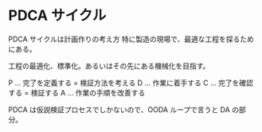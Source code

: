 # PDCA サイクル

PDCA サイクルは計画作りの考え方
特に製造の現場で、最適な工程を探るためにある。

工程の最適化、標準化。あるいはその先にある機械化を目指す。

P ... 完了を定義する = 検証方法を考える
D ... 作業に着手する
C ... 完了を確認する = 検証する
A ... 作業の手順を改善する

PDCA は仮説検証プロセスでしかないので、OODA ループで言うと DA の部分。
